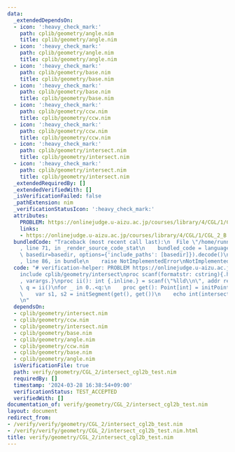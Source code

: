 ```yaml
---
data:
  _extendedDependsOn:
  - icon: ':heavy_check_mark:'
    path: cplib/geometry/angle.nim
    title: cplib/geometry/angle.nim
  - icon: ':heavy_check_mark:'
    path: cplib/geometry/angle.nim
    title: cplib/geometry/angle.nim
  - icon: ':heavy_check_mark:'
    path: cplib/geometry/base.nim
    title: cplib/geometry/base.nim
  - icon: ':heavy_check_mark:'
    path: cplib/geometry/base.nim
    title: cplib/geometry/base.nim
  - icon: ':heavy_check_mark:'
    path: cplib/geometry/ccw.nim
    title: cplib/geometry/ccw.nim
  - icon: ':heavy_check_mark:'
    path: cplib/geometry/ccw.nim
    title: cplib/geometry/ccw.nim
  - icon: ':heavy_check_mark:'
    path: cplib/geometry/intersect.nim
    title: cplib/geometry/intersect.nim
  - icon: ':heavy_check_mark:'
    path: cplib/geometry/intersect.nim
    title: cplib/geometry/intersect.nim
  _extendedRequiredBy: []
  _extendedVerifiedWith: []
  _isVerificationFailed: false
  _pathExtension: nim
  _verificationStatusIcon: ':heavy_check_mark:'
  attributes:
    PROBLEM: https://onlinejudge.u-aizu.ac.jp/courses/library/4/CGL/1/CGL_2_B
    links:
    - https://onlinejudge.u-aizu.ac.jp/courses/library/4/CGL/1/CGL_2_B
  bundledCode: "Traceback (most recent call last):\n  File \"/home/runner/.local/lib/python3.10/site-packages/onlinejudge_verify/documentation/build.py\"\
    , line 71, in _render_source_code_stat\n    bundled_code = language.bundle(stat.path,\
    \ basedir=basedir, options={'include_paths': [basedir]}).decode()\n  File \"/home/runner/.local/lib/python3.10/site-packages/onlinejudge_verify/languages/nim.py\"\
    , line 86, in bundle\n    raise NotImplementedError\nNotImplementedError\n"
  code: "# verification-helper: PROBLEM https://onlinejudge.u-aizu.ac.jp/courses/library/4/CGL/1/CGL_2_B\n\
    include cplib/geometry/intersect\nproc scanf(formatstr: cstring){.header: \"<stdio.h>\"\
    , varargs.}\nproc ii(): int {.inline.} = scanf(\"%lld\\n\", addr result)\n\nvar\
    \ q = ii()\nfor _ in 0..<q:\n    proc get(): Point[int] = initPoint(ii(), ii())\n\
    \    var s1, s2 = initSegment(get(), get())\n    echo int(intersect(s1, s2))\n\
    \n"
  dependsOn:
  - cplib/geometry/intersect.nim
  - cplib/geometry/ccw.nim
  - cplib/geometry/intersect.nim
  - cplib/geometry/base.nim
  - cplib/geometry/angle.nim
  - cplib/geometry/ccw.nim
  - cplib/geometry/base.nim
  - cplib/geometry/angle.nim
  isVerificationFile: true
  path: verify/geometry/CGL_2/intersect_cgl2b_test.nim
  requiredBy: []
  timestamp: '2024-03-28 16:38:54+09:00'
  verificationStatus: TEST_ACCEPTED
  verifiedWith: []
documentation_of: verify/geometry/CGL_2/intersect_cgl2b_test.nim
layout: document
redirect_from:
- /verify/verify/geometry/CGL_2/intersect_cgl2b_test.nim
- /verify/verify/geometry/CGL_2/intersect_cgl2b_test.nim.html
title: verify/geometry/CGL_2/intersect_cgl2b_test.nim
---
```

